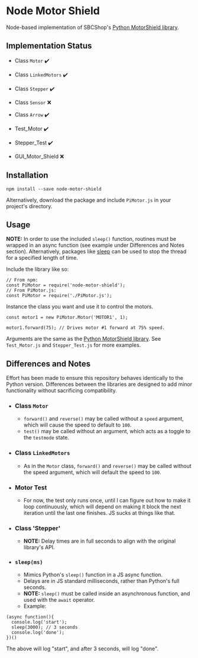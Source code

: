# Node Motor Shield

Node-based implementation of SBCShop's [Python MotorShield library](https://github.com/sbcshop/MotorShield).

## Implementation Status

  - Class `Motor` :heavy_check_mark:
  - Class `LinkedMotors` :heavy_check_mark:
  - Class `Stepper` :heavy_check_mark:
  - Class `Sensor` :x:
  - Class `Arrow` :heavy_check_mark:

  - Test_Motor :heavy_check_mark:
  - Stepper_Test :heavy_check_mark:

  - GUI_Motor_Shield :x:

## Installation

```
npm install --save node-motor-shield
```

Alternatively, download the package and include `PiMotor.js` in your project's directory.

## Usage

**NOTE:** In order to use the included `sleep()` function, routines must be wrapped in an async function (see example under Differences and Notes section). Alternatively, packages like [sleep](https://www.npmjs.com/package/sleep) can be used to stop the thread for a specified length of time.

Include the library like so:

```
// From npm:
const PiMotor = require('node-motor-shield');
// From PiMotor.js:
const PiMotor = require('./PiMotor.js');
```

Instance the class you want and use it to control the motors.

```
const motor1 = new PiMotor.Motor('MOTOR1', 1);

motor1.forward(75); // Drives motor #1 forward at 75% speed.
```

Arguments are the same as the [Python MotorShield library](https://github.com/sbcshop/MotorShield). See `Test_Motor.js` and `Stepper_Test.js` for more examples.

## Differences and Notes

Effort has been made to ensure this repository behaves identically to the Python version. 
Differences between the libraries are designed to add minor functionality without sacrificing compatibility.

  - ### Class `Motor`
    - `forward()` and `reverse()` may be called without a `speed` argument, which will cause the speed to default to `100`.
    - `test()` may be called without an argument, which acts as a toggle to the `testmode` state.
  - ### Class `LinkedMotors`
    - As in the `Motor` class, `forward()` and `reverse()` may be called without the speed argument, which will default the speed to `100`.
  - ### Motor Test
    - For now, the test only runs once, until I can figure out how to make it loop continuously, which will depend on making it block the next iteration until the last one finishes. JS sucks at things like that.
  - ### Class 'Stepper'
    - **NOTE:** Delay times are in full seconds to align with the original library's API.
  - ### `sleep(ms)`
    - Mimics Python's `sleep()` function in a JS async function.
    - Delays are in JS standard milliseconds, rather than Python's full seconds.
    - **NOTE:** `sleep()` must be called inside an asynchronous function, and used with the `await` operator.
    - Example:
```
(async function(){
  console.log('start');
  sleep(3000); // 3 seconds
  console.log('done');
})()
```

The above will log "start", and after 3 seconds, will log "done".